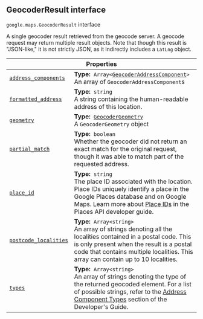 
<devsite-heading text=" GeocoderResult interface" for="GeocoderResult" level="h2" link="" toc="" back-to-top=""><h2 id="GeocoderResult" is-upgraded="">GeocoderResult interface </h2></devsite-heading>
<p>
<code translate="no" dir="ltr"><span itemprop="path">google.maps</span>.<span itemprop="name">GeocoderResult</span></code>
interface
</p>
<p>A single geocoder result retrieved from the geocode server. A geocode request may return multiple result objects. Note that though this result is "JSON-like," it is not strictly JSON, as it indirectly includes a <code translate="no" dir="ltr">LatLng</code> object.</p>
<div class="devsite-table-wrapper"><table class="properties responsive" summary="interface GeocoderResult - Properties">
<thead>
<tr><th colspan="2">Properties</th>
</tr></thead>
<tbody>
<tr id="GeocoderResult.address_components">
<td itemprop="property"><code translate="no" dir="ltr"><a class="secret-link" href="#GeocoderResult.address_components"><span>address_components</span></a></code></td>
<td><div><strong>Type:</strong>&nbsp; <code translate="no" dir="ltr">Array&lt;<a href="GeocoderAddressComponent.md">GeocoderAddressComponent</a>&gt;</code></div>
<div class="desc">An array of <code translate="no" dir="ltr">GeocoderAddressComponent</code>s</div></td>
</tr>
<tr id="GeocoderResult.formatted_address">
<td itemprop="property"><code translate="no" dir="ltr"><a class="secret-link" href="#GeocoderResult.formatted_address"><span>formatted_address</span></a></code></td>
<td><div><strong>Type:</strong>&nbsp; <code translate="no" dir="ltr">string</code></div>
<div class="desc">A string containing the human-readable address of this location.</div></td>
</tr>
<tr id="GeocoderResult.geometry">
<td itemprop="property"><code translate="no" dir="ltr"><a class="secret-link" href="#GeocoderResult.geometry"><span>geometry</span></a></code></td>
<td><div><strong>Type:</strong>&nbsp; <code translate="no" dir="ltr"><a href="GeocoderGeometry.md">GeocoderGeometry</a></code></div>
<div class="desc">A <code translate="no" dir="ltr">GeocoderGeometry</code> object</div></td>
</tr>
<tr id="GeocoderResult.partial_match">
<td itemprop="property"><code translate="no" dir="ltr"><a class="secret-link" href="#GeocoderResult.partial_match"><span>partial_match</span></a></code></td>
<td><div><strong>Type:</strong>&nbsp; <code translate="no" dir="ltr">boolean</code></div>
<div class="desc">Whether the geocoder did not return an exact match for the original request, though it was able to match part of the requested address.</div></td>
</tr>
<tr id="GeocoderResult.place_id">
<td itemprop="property"><code translate="no" dir="ltr"><a class="secret-link" href="#GeocoderResult.place_id"><span>place_id</span></a></code></td>
<td><div><strong>Type:</strong>&nbsp; <code translate="no" dir="ltr">string</code></div>
<div class="desc">The place ID associated with the location. Place IDs uniquely identify a place in the Google Places database and on Google Maps. Learn more about <a href="/places/place-id">Place IDs</a> in the Places API developer guide.</div></td>
</tr>
<tr id="GeocoderResult.postcode_localities">
<td itemprop="property"><code translate="no" dir="ltr"><a class="secret-link" href="#GeocoderResult.postcode_localities"><span>postcode_localities</span></a></code></td>
<td><div><strong>Type:</strong>&nbsp; <code translate="no" dir="ltr">Array&lt;string&gt;</code></div>
<div class="desc">An array of strings denoting all the localities contained in a postal code. This is only present when the result is a postal code that contains multiple localities. This array can contain up to 10 localities.</div></td>
</tr>
<tr id="GeocoderResult.types">
<td itemprop="property"><code translate="no" dir="ltr"><a class="secret-link" href="#GeocoderResult.types"><span>types</span></a></code></td>
<td><div><strong>Type:</strong>&nbsp; <code translate="no" dir="ltr">Array&lt;string&gt;</code></div>
<div class="desc">An array of strings denoting the type of the returned geocoded element. For a list of possible strings, refer to the <a href="/maps/documentation/javascript/geocoding#GeocodingAddressTypes"> Address Component Types</a> section of the Developer's Guide.</div></td>
</tr>
</tbody>
</table></div>
<script src="replace_links.js"></script>
